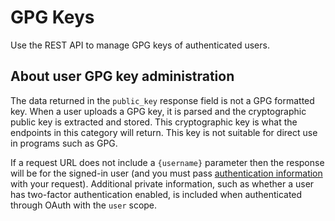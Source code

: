 # GPG Keys

Use the REST API to manage GPG keys of authenticated users.

## About user GPG key administration

The data returned in the `public_key` response field is not a GPG formatted key. When a user uploads a GPG key, it is parsed and the cryptographic public key is extracted and stored. This cryptographic key is what the endpoints in this category will return. This key is not suitable for direct use in programs such as GPG.

If a request URL does not include a `{username}` parameter then the response will be for the signed-in user (and you must pass [authentication information](/rest/overview/authenticating-to-the-rest-api) with your request). Additional private information, such as whether a user has two-factor authentication enabled, is included when authenticated through OAuth with the `user` scope.
